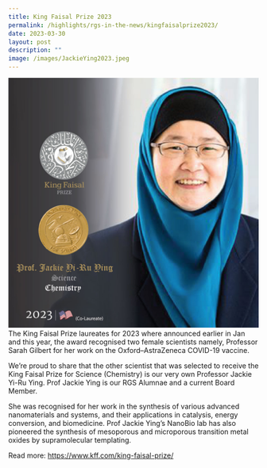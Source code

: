```yaml
---
title: King Faisal Prize 2023
permalink: /highlights/rgs-in-the-news/kingfaisalprize2023/
date: 2023-03-30
layout: post
description: ""
image: /images/JackieYing2023.jpeg
---
```

![](/images/JackieYing2023.jpeg)The King Faisal Prize laureates for 2023 where announced earlier in Jan and this year, the award recognised two female scientists namely, Professor Sarah Gilbert for her work on the Oxford–AstraZeneca COVID-19 vaccine.

We’re proud to share that the other scientist that was selected to receive the King Faisal Prize for Science (Chemistry) is our very own Professor Jackie Yi-Ru Ying. Prof Jackie Ying is our RGS Alumnae and a current Board Member.

She was recognised for her work in the synthesis of various advanced nanomaterials and systems, and their applications in catalysis, energy conversion, and biomedicine. Prof Jackie Ying’s NanoBio lab has also pioneered the synthesis of mesoporous and microporous transition metal oxides by supramolecular templating.

Read more:
https://www.kff.com/king-faisal-prize/